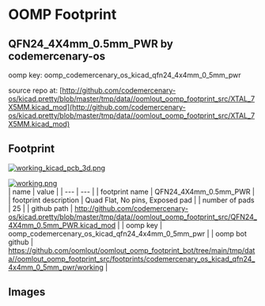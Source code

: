 # OOMP Footprint  
## QFN24_4X4mm_0.5mm_PWR  by codemercenary-os  
  
oomp key: oomp_codemercenary_os_kicad_qfn24_4x4mm_0_5mm_pwr  
  
source repo at: [http://github.com/codemercenary-os/kicad.pretty/blob/master/tmp/data//oomlout_oomp_footprint_src/XTAL_7X5MM.kicad_mod](http://github.com/codemercenary-os/kicad.pretty/blob/master/tmp/data//oomlout_oomp_footprint_src/XTAL_7X5MM.kicad_mod)  
## Footprint  
  
[![working_kicad_pcb_3d.png](working_kicad_pcb_3d_600.png)](working_kicad_pcb_3d.png)  
  
[![working.png](working_600.png)](working.png)  
| name | value | 
| --- | --- | 
| footprint name | QFN24_4X4mm_0.5mm_PWR | 
| footprint description | Quad Flat, No pins, Exposed pad | 
| number of pads | 25 | 
| github path | http://github.com/codemercenary-os/kicad.pretty/blob/master/tmp/data//oomlout_oomp_footprint_src/QFN24_4X4mm_0.5mm_PWR.kicad_mod | 
| oomp key | oomp_codemercenary_os_kicad_qfn24_4x4mm_0_5mm_pwr | 
| oomp bot github | https://github.com/oomlout/oomlout_oomp_footprint_bot/tree/main/tmp/data//oomlout_oomp_footprint_src/footprints/codemercenary_os_kicad_qfn24_4x4mm_0_5mm_pwr/working | 
## Images  
